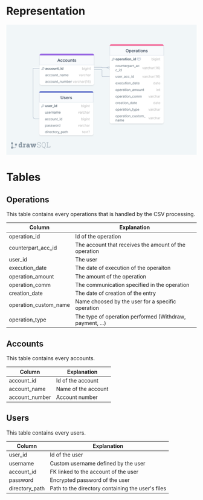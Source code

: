 # Representation

![](Resources/drawSQL-export.png)

# Tables

## Operations

This table contains every operations that is handled by the CSV processing.

| Column | Explanation |
|----------|--------------|
| operation_id | Id of the operation |
| counterpart_acc_id | The account that receives the amount of the operation |
| user_id| The user |
| execution_date | The date of execution of the operaiton |
| operation_amount | The amount of the operation |
| operation_comm | The communication specified in the operation |
| creation_date | The date of creation of the entry |
| operation_custom_name | Name choosed by the user for a specific operation|
| operation_type | The type of operation performed (Withdraw, payment, ...) |


## Accounts

This table contains every accounts.

| Column | Explanation |
|----------|--------------|
| account_id | Id of the account |
| account_name | Name of the account |
| account_number | Account number |

## Users

This table contains every users.

| Column | Explanation |
|----------|--------------|
| user_id | Id of the user |
| username | Custom username defined by the user |
| account_id | FK linked to the account of the user |
| password | Encrypted password of the user |
| directory_path | Path to the directory containing the user's files |